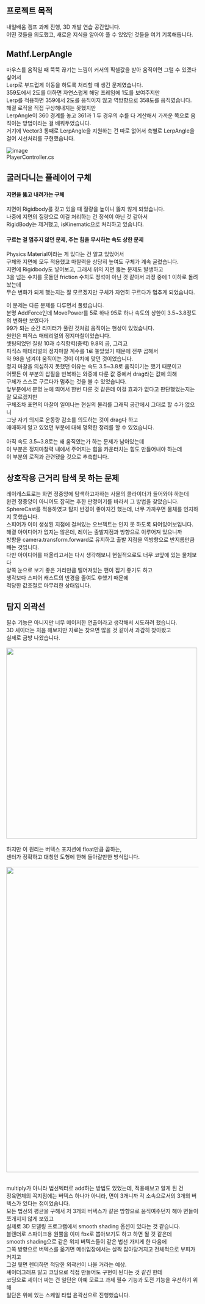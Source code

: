 ## 프로젝트 목적
내일배움 캠프 과제 진행, 3D 개발 연습 공간입니다. </br>
어떤 것들을 의도했고, 새로운 지식을 알아야 풀 수 있었던 것들을 여기 기록해둡니다.

## Mathf.LerpAngle
마우스를 움직일 때 뚝뚝 끊기는 느낌이 커서의 픽셀값을 받아 움직이면 그럴 수 있겠다 싶어서</br>
Lerp로 부드럽게 이동을 하도록 처리할 때 생긴 문제였습니다.</br>
359도에서 2도를 더하면 자연스럽게 해당 프레임에 1도를 보여주지만</br>
Lerp를 적용하면 359에서 2도를 움직이지 않고 역방향으로 358도를 움직였습니다.</br>
해결 로직을 직접 구상해내지는 못했지만</br>
LerpAngle이 360 경계를 놓고 361과 1 두 경우의 수를 다 계산해서 가까운 쪽으로 움직이는 방법이라는 걸 배워두었습니다.</br>
거기에 Vector3 통째로 LerpAngle을 지원하는 건 따로 없어서 축별로 LerpAngle을 걸어 시선처리를 구현했습니다. 

![image](https://github.com/user-attachments/assets/cb35ed53-c81e-497a-b695-b3f458eba04c)</br>
PlayerController.cs



## 굴러다니는 플레이어 구체
#### 지면을 뚫고 내려가는 구체
지면이 Rigidbody를 갖고 있을 때 질량을 높이니 뚫지 않게 되었습니다.</br>
나중에 지면의 질량으로 이걸 처리하는 건 정석이 아닌 것 같아서</br>
RigidBody는 제거했고, isKinematic으로 처리하고 있습니다. </br>


#### 구르는 걸 멈추지 않던 문제, 주는 힘을 무시하는 속도 상한 문제
Physics Material이라는 게 있다는 건 알고 있었어서</br>
구체와 지면에 모두 적용했고 마찰력을 상당히 높여도 구체가 계속 굴렀습니다.</br>
지면에 Rigidbody도 넣어보고, 그래서 위의 지면 뚫는 문제도 발생하고</br>
3을 넘는 수치를 웃돌던 friction 수치도 정석이 아닌 것 같아서 과정 중에 1 이하로 돌려놨는데</br>
무슨 변화가 되게 했는지는 잘 모르겠지만 구체가 자연히 구르다가 멈추게 되었습니다.</br>

이 문제는 다른 문제를 다루면서 풀렸습니다.</br>
분명 AddForce인데 MovePower를 5로 하나 95로 하나 속도의 상한이 3.5~3.8정도의 변화만 보였다가</br>
99가 되는 순간 리미터가 풀린 것처럼 움직이는 현상이 있었습니다.</br>
원인은 피직스 매테리얼의 정지마찰이었습니다. </br>
셋팅되었던 질량 10과 수직항력(중력) 9.8의 곱, 그리고</br>
피직스 매테리얼의 정지마찰 계수를 1로 놓았었기 때문에 전부 곱해서</br>
약 98을 넘겨야 움직이는 것이 이치에 맞던 것이었습니다.</br>
정지 마찰을 의심하지 못했던 이유는 속도 3.5~3.8로 움직이기는 했기 때문이고</br>
어쨌든 이 부분의 삽질을 반복하는 와중에 다룬 값 중에서 drag라는 값에 의해</br>
구체가 스스로 구르다가 멈추는 것을 볼 수 있었습니다.</br>
앞부분에서 분명 눈에 띄어서 한번 다룬 것 같은데 이걸 효과가 없다고 판단했었는지는 잘 모르겠지만</br>
구체조차 표면의 마찰이 일어나는 현실의 물리를 그래픽 공간에서 그대로 할 수가 없으니</br>
그냥 자기 의지로 운동량 감소를 의도하는 것이 drag다 하고</br>
애매하게 알고 있었던 부분에 대해 명확한 정리를 할 수 있었습니다.</br>
</br>
아직 속도 3.5~3.8로는 왜 움직였는가 하는 문제가 남아있는데</br>
이 부분은 정지마찰력 내에서 주어지는 힘을 카운터치는 힘도 만들어내야 하는데</br>
이 부분의 로직과 관련됐을 것으로 추측합니다. 


## 상호작용 근거리 탐색 못 하는 문제
레이캐스트로는 화면 정중앙에 탐색하고자하는 사물의 콜라이더가 들어와야 하는데</br>
완전 정중앙이 아니어도 잡히는 후한 판정이기를 바라서 그 방법을 찾았습니다.</br>
SphereCast를 적용하였고 탐지 반경이 좋아지긴 했는데, 너무 가까우면 물체를 인지하지 못했습니다.</br>
스피어가 이미 생성된 지점에 걸쳐있는 오브젝트는 인지 못 하도록 되어있어보입니다.</br>
해결 아이디어가 없지는 않은데, 레이는 출발지점과 방향으로 이루어져 있으니까</br>
방향을 camera.transform.forward로 유지하고 출발 지점을 역방향으로 반지름만큼 빼는 것입니다.</br>
다만 아이디어를 떠올리고서는 다시 생각해보니 현실적으로도 너무 코앞에 있는 물체보다</br>
양쪽 눈으로 보기 좋은 거리만큼 떨어져있는 편이 잡기 좋기도 하고</br>
생각보다 스피어 캐스트의 반경을 줄여도 후했기 때문에</br>
적당한 값조절로 마무리한 상태입니다.

## 탐지 외곽선
필수 기능은 아니지만 너무 메이저한 연출이라고 생각해서 시도하려 했습니다. </br>
3D 셰이더는 처음 해보지만 자료는 찾으면 많을 것 같아서 과감히 찾아봤고</br>
실제로 금방 나왔습니다.</br></br>
<img src="https://github.com/user-attachments/assets/e94a089f-260b-43b0-8a76-32666b7587ef" width="500" style="height:auto;" /></br></br>
하지만 이 원리는 버텍스 포지션에 float만큼 곱하는,</br>
센터가 정확하고 대칭인 도형에 한해 돌아갈만한 방식입니다.</br></br>
<img src="https://github.com/user-attachments/assets/45b35369-4e05-46ba-b4a7-5cfdfa5c469e" width="800" style="height:auto;" /></br></br>

multiply가 아니라 법선벡터로 add하는 방법도 있었는데, 적용해보고 알게 된 건</br>
정육면체의 꼭지점에는 버텍스 하나가 아니라, 면이 3개니까 각 소속으로서의 3개의 버텍스가 있다는 점이었습니다.</br>
모든 법선의 평균을 구해서 저 3개의 버텍스가 같은 방향으로 움직여주던지 해야 면들이 쪼개지지 않게 보였고</br>
실제로 3D 모델링 프로그램에서 smooth shading 옵션이 있다는 것 같습니다.</br>
블렌더로 스파이크용 원뿔을 이미 fbx로 뽑아보기도 하고 하면 될 것 같은데</br>
smooth shading으로 같은 위치 버텍스들이 같은 법선 가지게 한 다음에</br>
그쪽 방향으로 버텍스를 옮기면 메쉬입장에서는 살짝 잡아당겨지고 전체적으로 부피가 커지고</br>
그걸 뒷면 렌더하면 적당한 외곽선이 나올 거라는 예상.</br>
셰이더그래프 말고 코딩으로 직접 만들어도 구현이 된다는 것 같긴 한데</br>
코딩으로 셰이더 짜는 건 일단은 아예 모르고 과제 필수 기능과 도전 기능을 우선하기 위해</br>
일단은 위에 있는 스케일 타입 윤곽선으로 진행했습니다.</br>

